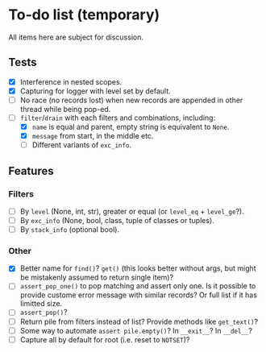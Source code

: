 # To-do list (temporary)

All items here are subject for discussion.

## Tests

* [x] Interference in nested scopes.
* [x] Capturing for logger with level set by default.
* [ ] No race (no records lost) when new records are appended in other thread while being pop-ed.
* [ ] `filter`/`drain` with each filters and combinations, including:
    * [x] `name` is equal and parent, empty string is equivalent to `None`.
    * [x] `message` from start, in the middle etc.
    * [ ] Different variants of `exc_info`.

## Features

### Filters

* [ ] By `level` (None, int, str), greater or equal (or `level_eq` + `level_ge`?).
* [ ] By `exc_info` (None, bool, class, tuple of classes or tuples).
* [ ] By `stack_info` (optional bool).

### Other

* [x] Better name for `find()`? `get()` (this looks better without args, but might be mistakenly assumed to return single item)?
* [ ] `assert_pop_one()` to pop matching and assert only one.  Is it possible to provide custome error message with similar records?   Or full list if it has limitted size.
* [ ] `assert_pop()`?
* [ ] Return pile from filters instead of list? Provide methods like `get_text()`?
* [ ] Some way to automate `assert pile.empty()`? In `__exit__`? In `__del__`?
* [ ] Capture all by default for root (i.e. reset to `NOTSET`)?
